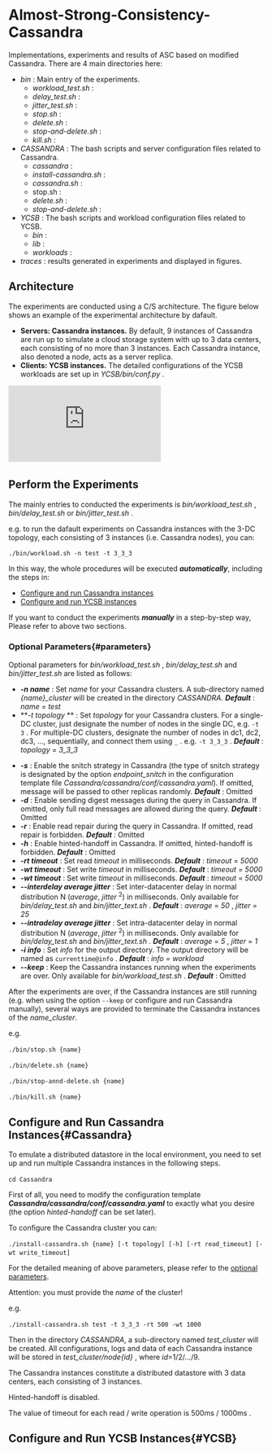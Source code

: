 # Almost-Strong-Consistency-Cassandra

Implementations, experiments and results of ASC based on modified Cassandra. There are 4 main directories here:

* *bin* : Main entry of the experiments. 
  * *workload_test.sh* : 
  * *delay_test.sh* : 
  * *jitter_test.sh* : 
  * *stop.sh* :
  * *delete.sh* :
  * *stop-and-delete.sh* :
  * *kill.sh* :
* *CASSANDRA* : The bash scripts and server configuration files related to Cassandra. 
  * *cassandra* :
  * *install-cassandra.sh* :
  * *cassandra.sh* :
  * stop.sh :
  * *delete.sh* :
  * *stop-and-delete.sh* :
* *YCSB* : The bash scripts and workload configuration files related to YCSB. 
  * *bin* :
  * *lib* :
  * *workloads* :
* *traces* : results generated in experiments and displayed in figures. 



## Architecture

The experiments are conducted using a C/S architecture. The figure below shows an example of the experimental architecture by dafault. 

* **Servers: Cassandra instances.** By default, 9 instances of Cassandra are run up to simulate a cloud storage system with up to 3 data centers, each consisting of no more than 3 instances. Each Cassandra instance, also denoted a node, acts as a server replica. 
* **Clients: YCSB instances.** The detailed configurations of the YCSB workloads are set up in *YCSB/bin/conf.py* .

![](https://github.com/Lingzhi-Ouyang/Almost-Strong-Consistency-Cassandra/blob/master/experiment/architecture.pdf)



## Perform the Experiments

The mainly entries to conducted the experiments is *bin/workload_test.sh* , *bin/delay_test.sh* or *bin/jitter_test.sh* . 

e.g. to run the dafault experiments on Cassandra instances with the 3-DC topology, each consisting of 3 instances (i.e. Cassandra nodes), you can:

```shell
./bin/workload.sh -n test -t 3_3_3
```

In this way, the whole procedures will be executed ***automatically***, including the steps in:

* [Configure and run Cassandra instances](#Cassandra)
* [Configure and run YCSB instances](#YCSB)

If you want to conduct the experiments ***manually*** in a step-by-step way, Please refer to above two sections.  



### Optional Parameters{#parameters}

Optional parameters for *bin/workload_test.sh* , *bin/delay_test.sh* and *bin/jitter_test.sh* are listed as follows: 

- **-*n* *name*** : Set *name* for your Cassandra clusters. A sub-directory named *{name}_cluster* will be created in the directory *CASSANDRA*. ***Default*** : *name* = *test* 
- **-*t*  *topology* ** : Set *topology* for your Cassandra clusters. For a single-DC cluster, just designate the number of nodes in the single DC, e.g. `-t 3` . For multiple-DC clusters, designate the number of nodes in dc1, dc2, dc3, …, sequentially, and connect them using `_` . e.g. `-t 3_3_3` .  ***Default*** : *topology* = *3_3_3* 

* **-*s*** : Enable the snitch strategy in Cassandra (the type of snitch strategy is designated by the option *endpoint_snitch* in the configuration template file *Cassandra/cassandra/conf/cassandra.yaml*). If omitted, message will be passed to other replicas randomly. ***Default*** : Omitted
* **-*d*** : Enable sending digest messages during the query in Cassandra. If omitted, only full read messages are allowed during the query. ***Default*** : Omitted
* **-*r***  : Enable read repair during the query in Cassandra. If omitted, read repair is forbidden. ***Default*** : Omitted
* **-*h***  : Enable hinted-handoff in Cassandra. If omitted, hinted-handoff is forbidden. ***Default*** : Omitted
* **-*rt* *timeout*** : Set read *timeout* in milliseconds. ***Default*** : *timeout* = *5000* 
* **-*wt* *timeout*** : Set write *timeout* in milliseconds. ***Default*** : *timeout* = *5000* 
* **-*wt* *timeout*** : Set write *timeout* in milliseconds. ***Default*** : *timeout* = *5000* 
* **-*-interdelay average jitter*** : Set inter-datacenter delay in normal distribution N (*average*, *jitter* <sup>2</sup>) in milliseconds. Only available for *bin/delay_test.sh* and *bin/jitter_text.sh* .  ***Default*** : *average* = *50* ,  *jitter* = *25* 
* **-*-intradelay average jitter*** : Set intra-datacenter delay in normal distribution N (*average*, *jitter* <sup>2</sup>) in milliseconds. Only available for *bin/delay_test.sh* and *bin/jitter_text.sh* .  ***Default*** : *average* = *5* ,  *jitter* = *1* 
* **-*i* *info*** : Set *info* for the output directory. The output directory will be named as `currenttime@info` . ***Default*** : *info* = *workload* 
* **-*-keep***  : Keep the Cassandra instances running when the experiments are over. Only available for *bin/workload_test.sh* . ***Default*** : Omitted



After the experiments are over, if the Cassandra instances are still running (e.g. when using the option `--keep` or configure and run Cassandra manually), several ways are provided to terminate the Cassandra instances of the *name_cluster*. 

e.g.

`./bin/stop.sh {name}` 

 `./bin/delete.sh {name}` 

 `./bin/stop-annd-delete.sh {name}` 

 `./bin/kill.sh {name}` 



## Configure and Run Cassandra Instances{#Cassandra}

To emulate a distributed datastore in the local environment, you need to set up and run multiple Cassandra instances in the following steps. 

`cd Cassandra`

First of all, you need to modify the configuration template ***Cassandra/cassandra/conf/cassandra.yaml*** to exactly what you desire (the option *hinted-handoff* can be set later). 

To configure the Cassandra cluster  you can:

`./install-cassandra.sh {name} [-t topology] [-h] [-rt read_timeout] [-wt write_timeout]`

For the detailed meaning of above parameters, please refer to the [optional parameters](#parameters).

Attention: you must provide the *name* of the cluster! 

e.g. 

`./install-cassandra.sh test -t 3_3_3 -rt 500 -wt 1000`

Then in the directory *CASSANDRA*, a sub-directory named *test_cluster* will be created. All configurations, logs and data of each Cassandra instance will be stored in *test_cluster/node{id}* , where *id*=1/2/…/9. 

The Cassandra instances constitute a distributed datastore with 3 data centers, each consisting of 3 instances. 

Hinted-handoff is disabled.

The value of timeout for each read / write operation is 500ms / 1000ms . 





## Configure and Run YCSB Instances{#YCSB}

